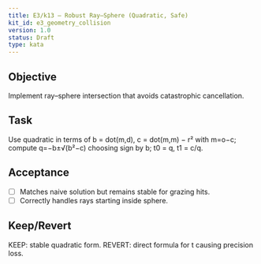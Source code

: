 ```yaml
---
title: E3/k13 — Robust Ray–Sphere (Quadratic, Safe)
kit_id: e3_geometry_collision
version: 1.0
status: Draft
type: kata
---
```

## Objective
Implement ray–sphere intersection that avoids catastrophic cancellation.
## Task
Use quadratic in terms of b = dot(m,d), c = dot(m,m) − r² with m=o−c; compute q=−b±√(b²−c) choosing sign by b; t0 = q, t1 = c/q.
## Acceptance
- [ ] Matches naive solution but remains stable for grazing hits.
- [ ] Correctly handles rays starting inside sphere.
## Keep/Revert
KEEP: stable quadratic form. REVERT: direct formula for t causing precision loss.